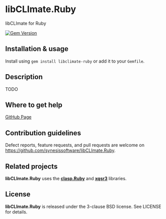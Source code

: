 # libCLImate.Ruby
libCLImate for Ruby

[![Gem Version](https://badge.fury.io/rb/libclimate-ruby.svg)](https://badge.fury.io/rb/libclimate-ruby)

## Installation & usage

Install using `gem install libclimate-ruby` or add it to your `Gemfile`.

## Description

TODO

## Where to get help

[GitHub Page](https://github.com/synesissoftware/libCLImate.Ruby "GitHub Page")

## Contribution guidelines

Defect reports, feature requests, and pull requests are welcome on https://github.com/synesissoftware/libCLImate.Ruby.

## Related projects

**libCLImate.Ruby** uses the **[clasp.Ruby](https://github.com/synesissoftware/clasp.Ruby)** and **[xqsr3](https://github.com/synesissoftware/xqsr3)** libraries.

## License

**libCLImate.Ruby** is released under the 3-clause BSD license. See LICENSE for details.
